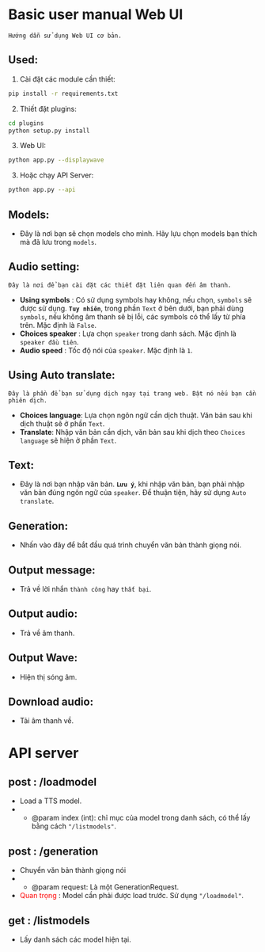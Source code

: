 # Basic user manual Web UI
    Hướng dẫn sử dụng Web UI cơ bản.
## Used:

1. Cài đặt các module cần thiết:

```bash
pip install -r requirements.txt
```

2. Thiết đặt plugins:

```bash
cd plugins
python setup.py install
```

3. Web UI:

```bash
python app.py --displaywave
```

3. Hoặc chạy API Server:

```bash
python app.py --api
```
## **Models:**
- Đây là nơi bạn sẽ chọn models cho mình. Hãy lựu chọn models bạn thích mà đã lưu trong `models`.

## **Audio setting:**
    Đây là nơi để bạn cài đặt các thiết đặt liên quan đến âm thanh.
    
- **Using symbols** : Có sử dụng symbols hay không, nếu chọn, `symbols` sẽ được sử dụng. **`Tuy nhiên`**, trong phần `Text` ở bên dưới, bạn phải dùng `symbols`, nếu không âm thanh sẽ bị lỗi, các symbols có thể lấy từ phía trên. Mặc định là `False`.
- **Choices speaker** : Lựa chọn `speaker` trong danh sách. Mặc định là `speaker đầu tiên`.
- **Audio speed** : Tốc độ nói của `speaker`. Mặc định là `1`.

## **Using Auto translate:**
    Đây là phần để bạn sử dụng dịch ngay tại trang web. Bật nó nếu bạn cần phiên dịch.
- **Choices language**: Lựa chọn ngôn ngữ cần dịch thuật. Văn bản sau khi dịch thuật sẽ ở phần `Text`.
- **Translate**: Nhập văn bản cần dịch, văn bản sau khi dịch theo `Choices language` sẽ hiện ở phần `Text`.
## **Text:**
- Đây là nơi bạn nhập văn bản. **`Lưu ý`**, khi nhập văn bản, bạn phải nhập văn bản đúng ngôn ngữ của `speaker`. Để thuận tiện, hãy sử dụng `Auto translate`.
## **Generation:**
- Nhấn vào đây để bắt đầu quá trình chuyển văn bản thành giọng nói.
## **Output message:**
- Trả về lời nhắn `thành công` hay `thất bại`.
## **Output audio:**
- Trả về âm thanh.
## **Output Wave:**
- Hiện thị sóng âm.
## **Download audio:**
- Tải âm thanh về.
# API server

## **post : /loadmodel**
- Load a TTS model.
- - @param index (int): chỉ mục của model trong danh sách, có thể lấy bằng cách `"/listmodels"`.
## **post : /generation**
- Chuyển văn bản thành giọng nói
- - @param request: Là một GenerationRequest.
- <font color='red'>Quan trọng</font> : Model cần phải được load trước. Sử dụng `"/loadmodel"`.
## **get : /listmodels**
- Lấy danh sách các model hiện tại.